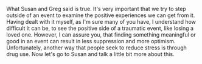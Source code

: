 What Susan and Greg said is true. It's very important that we try to step
outside of an event to examine the positive experiences we can get from it.
Having dealt with it myself, as I'm sure many of you have, I understand how
difficult it can be, to see the positive side of a traumatic event, like losing
a loved one. However, I can assure you, that finding something meaningful or
good in an event can result in less suppression and more optimism.
Unfortunately, another way that people seek to reduce stress is through drug
use. Now let's go to Susan and talk a little bit more about this.
